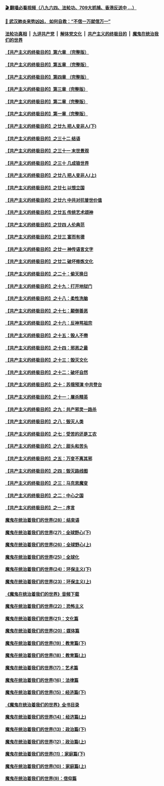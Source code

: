 #### [ 🎬  翻墙必看视频（八九六四、法轮功、709大抓捕、香港反送中 ...）](https://github.com/gfw-breaker/banned-news1/blob/master/pages/link4.md)

#### [ 💌  武汉肺炎来势凶凶， 如何自救：“不信一万就信万一”](https://github.com/begood0513/goodnews/blob/master/quit/letter.md)
####  [法轮功真相](../../../../basic/blob/master/README.md?t=03301502) &nbsp;|&nbsp; [九评共产党](../../../../9ping.md/blob/master/README.md?t=03301502) &nbsp;|&nbsp; [解体党文化](../../../../jtdwh.md/blob/master/README.md?t=03301502)  &nbsp;|&nbsp; [共产主义的终极目的](../../../../gczydzjmd.md/blob/master/README.md?t=03301502) &nbsp;|&nbsp; [魔鬼在统治我们的世界](../../../../mgztzwmdsj.md/blob/master/README.md?t=03301502) 

#### [【共产主义的终极目的】第六章 （完整版）](../pages/nsc422/n11428913.md?t=03301502) 

#### [【共产主义的终极目的】第五章 （完整版）](../pages/nsc422/n11428912.md?t=03301502) 

#### [【共产主义的终极目的】第四章 （完整版）](../pages/nsc422/n11428907.md?t=03301502) 

#### [【共产主义的终极目的】第三章（完整版）](../pages/nsc422/n11428848.md?t=03301502) 

#### [【共产主义的终极目的】第二章（完整版）](../pages/nsc422/n11428831.md?t=03301502) 

#### [【共产主义的终极目的】第一章（完整版）](../pages/nsc422/n11417651.md?t=03301502) 

#### [【共产主义的终极目的】之廿九 把人变非人(下)](../pages/nsc422/n11344140.md?t=03301502) 

#### [【共产主义的终极目的】之三十二 结语](../pages/nsc422/n11360535.md?t=03301502) 

#### [【共产主义的终极目的】之三十一 末世景观](../pages/nsc422/n11351129.md?t=03301502) 

#### [【共产主义的终极目的】之三十 几成狼世界](../pages/nsc422/n11348280.md?t=03301502) 

#### [【共产主义的终极目的】之廿八 把人变非人(上)](../pages/nsc422/n11340492.md?t=03301502) 

#### [【共产主义的终极目的】之廿七 以恨立国](../pages/nsc422/n11336944.md?t=03301502) 

#### [【共产主义的终极目的】之廿六 中共对抗普世价值](../pages/nsc422/n11324785.md?t=03301502) 

#### [【共产主义的终极目的】之廿五 传统艺术颂神](../pages/nsc422/n11296396.md?t=03301502) 

#### [【共产主义的终极目的】之廿四 人伦典范](../pages/nsc422/n11296397.md?t=03301502) 

#### [【共产主义的终极目的】之廿三 富而有德](../pages/nsc422/n11283598.md?t=03301502) 

#### [【共产主义的终极目的】之廿一 神传语言文字](../pages/nsc422/n11263265.md?t=03301502) 

#### [【共产主义的终极目的】之廿二 破坏修炼文化](../pages/nsc422/n11245728.md?t=03301502) 

#### [【共产主义的终极目的】之二十：偷天换日](../pages/nsc422/n11238846.md?t=03301502) 

#### [【共产主义的终极目的】之十九：打开地狱门](../pages/nsc422/n11206376.md?t=03301502) 

#### [【共产主义的终极目的】之十八：柔性洗脑](../pages/nsc422/n11199994.md?t=03301502) 

#### [【共产主义的终极目的】之十七：颠倒善恶](../pages/nsc422/n11179782.md?t=03301502) 

#### [【共产主义的终极目的】之十六：反神骂祖宗](../pages/nsc422/n11166798.md?t=03301502) 

#### [【共产主义的终极目的】之十五：毁人不倦](../pages/nsc422/n11166792.md?t=03301502) 

#### [【共产主义的终极目的】之十四：邪恶之最](../pages/nsc422/n11150249.md?t=03301502) 

#### [【共产主义的终极目的】之十三：毁灭文化](../pages/nsc422/n11135227.md?t=03301502) 

#### [【共产主义的终极目的】之十二：破坏自然](../pages/nsc422/n11135214.md?t=03301502) 

#### [【共产主义的终极目的】之十：苏俄预演 中共登台](../pages/nsc422/n11118424.md?t=03301502) 

#### [【共产主义的终极目的】之十一：屠杀精英](../pages/nsc422/n11118442.md?t=03301502) 

#### [【共产主义的终极目的】之九：共产邪灵一路杀](../pages/nsc422/n11114139.md?t=03301502) 

#### [【共产主义的终极目的】之八：毁灭人类](../pages/nsc422/n11108503.md?t=03301502) 

#### [【共产主义的终极目的】之七：受苦的还是工农](../pages/nsc422/n11101809.md?t=03301502) 

#### [【共产主义的终极目的】之六：甜头和苦头](../pages/nsc422/n11096971.md?t=03301502) 

#### [【共产主义的终极目的】之五：万变不离其邪](../pages/nsc422/n11091285.md?t=03301502) 

#### [【共产主义的终极目的】之四：毁灭路线图](../pages/nsc422/n11086284.md?t=03301502) 

#### [【共产主义的终极目的】之三：马克思魔变](../pages/nsc422/n11061941.md?t=03301502) 

#### [【共产主义的终极目的】之二：中心之国](../pages/nsc422/n11047728.md?t=03301502) 

#### [【共产主义的终极目的】之一：序言](../pages/nsc422/n11086077.md?t=03301502) 

#### [魔鬼在统治着我们的世界(28)：结束语](../pages/nsc422/n10936246.md?t=03301502) 

#### [魔鬼在统治着我们的世界(27)：全球野心(下)](../pages/nsc422/n10928319.md?t=03301502) 

#### [魔鬼在统治着我们的世界(26)：全球野心(上)](../pages/nsc422/n10900318.md?t=03301502) 

#### [魔鬼在统治着我们的世界(25)：全球化](../pages/nsc422/n10788205.md?t=03301502) 

#### [魔鬼在统治着我们的世界(24)：环保主义(下)](../pages/nsc422/n10695307.md?t=03301502) 

#### [魔鬼在统治着我们的世界(23)：环保主义(上)](../pages/nsc422/n10688613.md?t=03301502) 

#### [《魔鬼在统治着我们的世界》音频下载](../pages/nsc422/n10635553.md?t=03301502) 

#### [魔鬼在统治着我们的世界(22)：恐怖主义](../pages/nsc422/n10614727.md?t=03301502) 

#### [魔鬼在统治着我们的世界(21)：文化篇](../pages/nsc422/n10597706.md?t=03301502) 

#### [魔鬼在统治着我们的世界(20)：媒体篇](../pages/nsc422/n10586579.md?t=03301502) 

#### [魔鬼在统治着我们的世界(19)：教育篇(下)](../pages/nsc422/n10564808.md?t=03301502) 

#### [魔鬼在统治着我们的世界(18)：教育篇(上)](../pages/nsc422/n10526970.md?t=03301502) 

#### [魔鬼在统治着我们的世界(17)：艺术篇](../pages/nsc422/n10499093.md?t=03301502) 

#### [魔鬼在统治着我们的世界(16)：法律篇](../pages/nsc422/n10485969.md?t=03301502) 

#### [魔鬼在统治着我们的世界(15)：经济篇(下)](../pages/nsc422/n10469975.md?t=03301502) 

#### [《魔鬼在统治着我们的世界》全书目录](../pages/nsc422/n10464261.md?t=03301502) 

#### [魔鬼在统治着我们的世界(14)：经济篇(上)](../pages/nsc422/n10457370.md?t=03301502) 

#### [魔鬼在统治着我们的世界(13)：政治篇(下)](../pages/nsc422/n10448270.md?t=03301502) 

#### [魔鬼在统治着我们的世界(12)：政治篇(上)](../pages/nsc422/n10444576.md?t=03301502) 

#### [魔鬼在统治着我们的世界(11)：家庭篇(下)](../pages/nsc422/n10440961.md?t=03301502) 

#### [魔鬼在统治着我们的世界(10)：家庭篇(上)](../pages/nsc422/n10435448.md?t=03301502) 

#### [魔鬼在统治着我们的世界(9)：信仰篇](../pages/nsc422/n10432159.md?t=03301502) 

